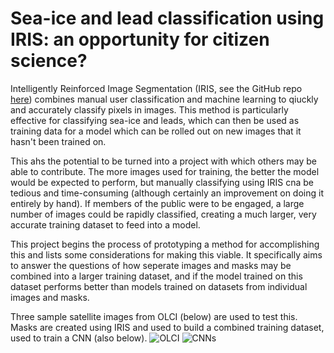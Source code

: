 # Sea-ice and lead classification using IRIS: an opportunity for citizen science?

Intelligently Reinforced Image Segmentation (IRIS, see the GitHub repo [here](https://github.com/ESA-PhiLab/iris)) combines manual user classification and machine learning to qiuckly and accurately classify pixels in images. This method is particularly effective for classifying sea-ice and leads, which can then be used as training data for a model which can be rolled out on new images that it hasn't been trained on.

This ahs the potential to be turned into a project with which others may be able to contribute. The more images used for training, the better the model would be expected to perform, but manually classifying using IRIS cna be tedious and time-consuming (although certainly an improvement on doing it entirely by hand). If members of the public were to be engaged, a large number of images could be rapidly classified, creating a much larger, very accurate training dataset to feed into a model.

This project begins the process of prototyping a method for accomplishing this and lists some considerations for making this viable. It specifically aims to answer the questions of how seperate images and masks may be combined into a larger training dataset, and if the model trained on this dataset performs better than models trained on datasets from individual images and masks.

Three sample satellite images from OLCI (below) are used to test this. Masks are created using IRIS and used to build a combined training dataset, used to train a CNN (also below).
![OLCI](https://github.com/rhtweedie/iris_for_citizen_science/assets/98949549/79d483ed-4024-4380-b11b-c3a56f4f97f3)
![CNNs](https://github.com/rhtweedie/iris_for_citizen_science/assets/98949549/bc66b061-5b3f-4ef5-b343-74134f0af352)
